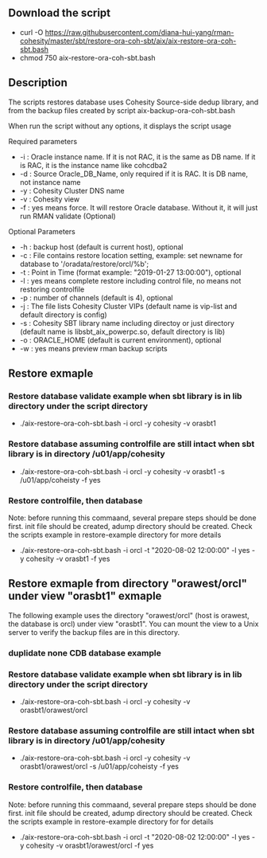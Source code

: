 ## Download the script
- curl -O https://raw.githubusercontent.com/diana-hui-yang/rman-cohesity/master/sbt/restore-ora-coh-sbt/aix/aix-restore-ora-coh-sbt.bash
- chmod 750 aix-restore-ora-coh-sbt.bash

## Description
The scripts restores database uses Cohesity Source-side dedup library, and from the backup files created by script aix-backup-ora-coh-sbt.bash

When run the script without any options, it displays the script usage

Required parameters

- -i : Oracle instance name. If it is not RAC, it is the same as DB name. If it is RAC, it is the instance name like cohcdba2
- -d : Source Oracle_DB_Name, only required if it is RAC. It is DB name, not instance name
- -y : Cohesity Cluster DNS name
- -v : Cohesity view
- -f : yes means force. It will restore Oracle database. Without it, it will just run RMAN validate (Optional)

Optional Parameters

- -h : backup host (default is current host), optional
- -c : File contains restore location setting, example: set newname for database to '/oradata/restore/orcl/%b';
- -t : Point in Time (format example: "2019-01-27 13:00:00"), optional
- -l : yes means complete restore including control file, no means not restoring controlfile
- -p : number of channels (default is 4), optional
- -j : The file lists Cohesity Cluster VIPs (default name is vip-list and default directory is config)
- -s : Cohesity SBT library name including directoy or just directory (default name is libsbt_aix_powerpc.so, default directory is lib)
- -o : ORACLE_HOME (default is current environment), optional
- -w : yes means preview rman backup scripts 

## Restore exmaple

### Restore database validate example when sbt library is in lib directory under the script directory
- ./aix-restore-ora-coh-sbt.bash -i orcl -y cohesity -v orasbt1
### Restore database assuming controlfile are still intact when sbt library is in directory /u01/app/cohesity
- ./aix-restore-ora-coh-sbt.bash -i orcl -y cohesity -v orasbt1 -s /u01/app/coheisty -f yes
### Restore controlfile, then database
Note: before running this commaand, several prepare steps should be done first.
init file should be created, adump directory should be created. 
Check the scripts example in restore-example directory for more details
- ./aix-restore-ora-coh-sbt.bash  -i orcl -t "2020-08-02 12:00:00" -l yes -y cohesity -v orasbt1 -f yes

## Restore exmaple from directory "orawest/orcl" under view "orasbt1" exmaple
The following example uses the directory "orawest/orcl" (host is orawest, the database is orcl) under view "orasbt1". You can mount the view to a Unix server to verify the backup files are in this directory.

### duplidate none CDB database example
### Restore database validate example when sbt library is in lib directory under the script directory
- ./aix-restore-ora-coh-sbt.bash -i orcl -y cohesity -v orasbt1/orawest/orcl
### Restore database assuming controlfile are still intact when sbt library is in directory /u01/app/cohesity
- ./aix-restore-ora-coh-sbt.bash -i orcl -y cohesity -v orasbt1/orawest/orcl -s /u01/app/coheisty -f yes
### Restore controlfile, then database
Note: before running this commaand, several prepare steps should be done first.
init file should be created, adump directory should be created. 
Check the scripts example in restore-example directory for for details
- ./aix-restore-ora-coh-sbt.bash  -i orcl -t "2020-08-02 12:00:00" -l yes -y cohesity -v orasbt1/orawest/orcl -f yes
